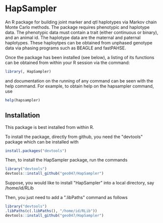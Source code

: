 # HapSampler

An R  package for building  joint marker and qtl haplotypes via Markov chain Monte Carlo methods.
The package requires phenotypic and haplotype data.  The phenotypic data must contain a 
trait (either continuous or binary), and an animal id.  The haplotype data are the maternal 
and paternal haplotypes. These haploytpes can be  obtained from unphased genotype data via
phasing programs such as BEAGLE and fastPAHSE. 

Once the package has been installed (see below), a listing of its functions can be 
obtained from within your R session via the command:

```R
library(, HapSampler)
```

and documentation on the running of any command can be seen with the help command. For 
example, to obtain help on the hapsampler command, use

```R
help(hapsampler)
```


## Installation

This package is best installed from within R.

To install the package, directly from github, you need the "devtools" package which can be installed with

```R
install.packages("devtools")
```

Then, to install the HapSampler package, run the commands

```R
library("devtools")
devtools::install_github("geo047/HapSampler")
```

Suppose, you would like to install "HapSampler" into a local directory, say /home/id/RLib 

Then, you just need to add a ".libPaths" command as follows

```R
library("devtools")
.libPaths(c(.libPaths(), "/home/id/RLib"))
devtools::install_github("geo047/HapSampler")
```






 


